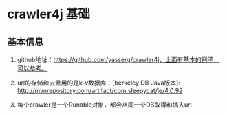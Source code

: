 #  crawler4j 基础

## 基本信息

1. github地址：https://github.com/yasserg/crawler4j，上面有基本的例子，可以参考。

2. url的存储和去重用的是k-v数据库：[berkeley DB Java版本]: http://mvnrepository.com/artifact/com.sleepycat/je/4.0.92

3. ​每个crawler是一个Runable对象，都会从同一个DB取得和插入url